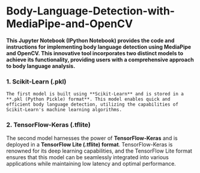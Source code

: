 # Body-Language-Detection-with-MediaPipe-and-OpenCV
**This Jupyter Notebook (IPython Notebook) provides the code and instructions for implementing body language detection using MediaPipe and OpenCV. This innovative tool incorporates two distinct models to achieve its functionality, providing users with a comprehensive approach to body language analysis.**
### 1. Scikit-Learn (.pkl)
```
The first model is built using **Scikit-Learn** and is stored in a **.pkl (Python Pickle) format**. This model enables quick and efficient body language detection, utilizing the capabilities of Scikit-Learn's machine learning algorithms.
```
### 2. TensorFlow-Keras (.tflite)



The second model harnesses the power of **TensorFlow-Keras** and is deployed in a **TensorFlow Lite (.tflite) format**. TensorFlow-Keras is renowned for its deep learning capabilities, and the TensorFlow Lite format ensures that this model can be seamlessly integrated into various applications while maintaining low latency and optimal performance.


